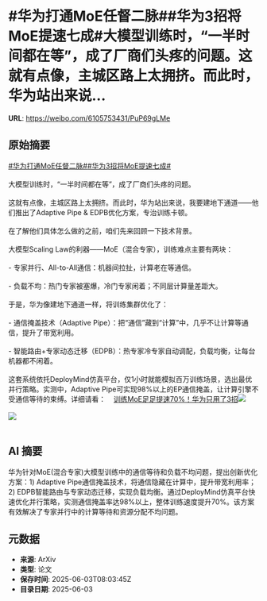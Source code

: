 # #华为打通MoE任督二脉##华为3招将MoE提速七成#大模型训练时，“一半时间都在等”，成了厂商们头疼的问题。这就有点像，主城区路上太拥挤。而此时，华为站出来说...

**URL**: https://weibo.com/6105753431/PuP69gLMe

## 原始摘要

<a href="https://m.weibo.cn/search?containerid=231522type%3D1%26t%3D10%26q%3D%23%E5%8D%8E%E4%B8%BA%E6%89%93%E9%80%9AMoE%E4%BB%BB%E7%9D%A3%E4%BA%8C%E8%84%89%23&amp;extparam=%23%E5%8D%8E%E4%B8%BA%E6%89%93%E9%80%9AMoE%E4%BB%BB%E7%9D%A3%E4%BA%8C%E8%84%89%23" data-hide=""><span class="surl-text">#华为打通MoE任督二脉#</span></a><a href="https://m.weibo.cn/search?containerid=231522type%3D1%26t%3D10%26q%3D%23%E5%8D%8E%E4%B8%BA3%E6%8B%9B%E5%B0%86MoE%E6%8F%90%E9%80%9F%E4%B8%83%E6%88%90%23&amp;extparam=%23%E5%8D%8E%E4%B8%BA3%E6%8B%9B%E5%B0%86MoE%E6%8F%90%E9%80%9F%E4%B8%83%E6%88%90%23" data-hide=""><span class="surl-text">#华为3招将MoE提速七成#</span></a><br><br>大模型训练时，“一半时间都在等”，成了厂商们头疼的问题。<br><br>这就有点像，主城区路上太拥挤。而此时，华为站出来说，我要建地下通道——他们推出了Adaptive Pipe &amp; EDPB优化方案，专治训练卡顿。<br><br>在了解他们具体怎么做的之前，咱们先来回顾一下技术背景。<br><br>大模型Scaling Law的利器——MoE（混合专家），训练难点主要有两块：<br><br>- 专家并行、All-to-All通信：机器间拉扯，计算老在等通信。<br><br>- 负载不均：热门专家被塞爆，冷门专家闲着；不同层计算量差距大。<br><br>于是，华为像建地下通道一样，将训练集群优化了：<br><br>- 通信掩盖技术（Adaptive Pipe）：把“通信”藏到“计算”中，几乎不让计算等通信，提升了带宽利用。<br><br>- 智能路由+专家动态迁移（EDPB）：热专家冷专家自动调配，负载均衡，让每台机器都不闲着。<br><br>这套系统依托DeployMind仿真平台，仅1小时就能模拟百万训练场景，选出最优并行策略。实测中，Adaptive Pipe可实现98%以上的EP通信掩盖，让计算引擎不受通信等待的束缚。详细请看：<a href="https://weibo.cn/sinaurl?u=https%3A%2F%2Fmp.weixin.qq.com%2Fs%2FkOLEdpPDALM4IDu-sPXrVg" data-hide=""><span class="url-icon"><img style="width: 1rem;height: 1rem" src="https://h5.sinaimg.cn/upload/2015/09/25/3/timeline_card_small_web_default.png" referrerpolicy="no-referrer"></span><span class="surl-text">训练MoE足足提速70%！华为只用了3招</span></a><img style="" src="https://tvax4.sinaimg.cn/large/006Fd7o3gy1i2252vqfrpj30sg0sg4qp.jpg" referrerpolicy="no-referrer"><br><br><img style="" src="https://tvax1.sinaimg.cn/large/006Fd7o3gy1i22538lmgcj30zk0kpti4.jpg" referrerpolicy="no-referrer"><br><br>

## AI 摘要

华为针对MoE(混合专家)大模型训练中的通信等待和负载不均问题，提出创新优化方案：1) Adaptive Pipe通信掩盖技术，将通信隐藏在计算中，提升带宽利用率；2) EDPB智能路由与专家动态迁移，实现负载均衡。通过DeployMind仿真平台快速优化并行策略，实测通信掩盖率达98%以上，整体训练速度提升70%。该方案有效解决了专家并行中的计算等待和资源分配不均问题。

## 元数据

- **来源**: ArXiv
- **类型**: 论文
- **保存时间**: 2025-06-03T08:03:45Z
- **目录日期**: 2025-06-03
